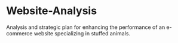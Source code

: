 # Website-Analysis
Analysis and strategic plan for enhancing the performance of an e-commerce website specializing in stuffed animals.
